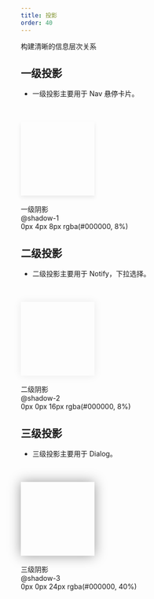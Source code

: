 ```yaml
---
title: 投影
order: 40
---
```


构建清晰的信息层次关系

## 一级投影

- 一级投影主要用于 Nav 悬停卡片。
<br/>
<br/>
<div style="width: 150px; height:150px; box-shadow: 0px 4px 8px rgba(0, 0, 0, 0.08)">
</div>
<br/>
一级阴影
<br/>
@shadow-1
<br/>
0px 4px 8px rgba(#000000, 8%)

## 二级投影

- 二级投影主要用于 Notify，下拉选择。
<br/>
<br/>
<div style="width: 150px; height:150px; box-shadow: 0px 0px 16px rgba(0, 0, 0, 0.08)">
</div>
<br/>
二级阴影
<br/>
@shadow-2
<br/>
0px 0px 16px rgba(#000000, 8%)

## 三级投影

- 三级投影主要用于 Dialog。
<br/>
<br/>
<div style="width: 150px; height:150px; box-shadow: 0px 0px 24px rgba(0, 0, 0, 0.4)">
</div>
<br/>
三级阴影
<br/>
@shadow-3
<br/>
0px 0px 24px rgba(#000000, 40%)
